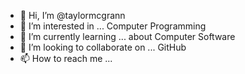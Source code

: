 - 👋 Hi, I’m @taylormcgrann
- 👀 I’m interested in ... Computer Programming
- 🌱 I’m currently learning ... about Computer Software
- 💞️ I’m looking to collaborate on ... GitHub
- 📫 How to reach me ...

<!---
taylormcgrann/taylormcgrann is a ✨ special ✨ repository because its `README.md` (this file) appears on your GitHub profile.
You can click the Preview link to take a look at your changes.
--->
